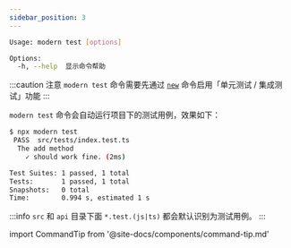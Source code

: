 ```yaml
---
sidebar_position: 3
---
```


```bash
Usage: modern test [options]

Options:
  -h, --help  显示命令帮助
```

:::caution 注意
`modern test` 命令需要先通过 [`new`](/docs/apis/app/commands/new) 命令启用「单元测试 / 集成测试」功能
:::

`modern test` 命令会自动运行项目下的测试用例，效果如下：

```bash
$ npx modern test
 PASS  src/tests/index.test.ts
  The add method
    ✓ should work fine. (2ms)

Test Suites: 1 passed, 1 total
Tests:       1 passed, 1 total
Snapshots:   0 total
Time:        0.994 s, estimated 1 s
```

:::info
`src` 和 `api` 目录下面 `*.test.(js|ts)` 都会默认识别为测试用例。
:::

import CommandTip from '@site-docs/components/command-tip.md'

<CommandTip />
